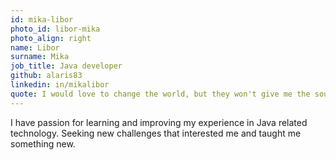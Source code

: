 ```yaml
---
id: mika-libor
photo_id: libor-mika
photo_align: right
name: Libor
surname: Mika
job_title: Java developer
github: alaris83
linkedin: in/mikalibor
quote: I would love to change the world, but they won't give me the source code.
---
```


I have passion for learning and improving my experience in Java related technology. Seeking new challenges that interested me and taught me something new.
